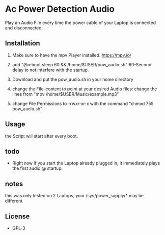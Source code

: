 # Ac Power Detection Audio
Play an Audio File every time the power cable of your Laptop is connected and disconnected.

## Installation

1. Make sure to have the mpv Player installed.
https://mpv.io/

2. add "@reboot sleep 60 && /home/$USER/pow_audio.sh"
60-Second delay to not interfere with the startup.

3. Download and put the pow_audio.sh in your home directory

4. change the File-content to point at your desired Audio files:
change the lines from "mpv /home/$USER/Music/example.mp3"

5. change File Permissions to -rwxr-xr-x with the command 
"chmod 755 pow_audio.sh"

## Usage
the Script will start after every boot.

## todo
- Right now if you start the Laptop already plugged in, it immediately plays the first audio @ startup.

## notes
this was only tested on 2 Laptops, your /sys/power_supply/* may be different.
## License
- GPL-3





